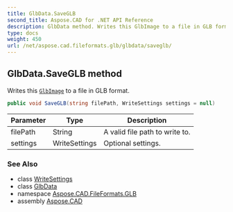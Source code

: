```yaml
---
title: GlbData.SaveGLB
second_title: Aspose.CAD for .NET API Reference
description: GlbData method. Writes this GlbImage to a file in GLB format
type: docs
weight: 450
url: /net/aspose.cad.fileformats.glb/glbdata/saveglb/
---
```

## GlbData.SaveGLB method

Writes this [`GlbImage`](../../glbimage/) to a file in GLB format.

```csharp
public void SaveGLB(string filePath, WriteSettings settings = null)
```

| Parameter | Type | Description |
| --- | --- | --- |
| filePath | String | A valid file path to write to. |
| settings | WriteSettings | Optional settings. |

### See Also

* class [WriteSettings](../../writesettings/)
* class [GlbData](../)
* namespace [Aspose.CAD.FileFormats.GLB](../../glbdata/)
* assembly [Aspose.CAD](../../../)


